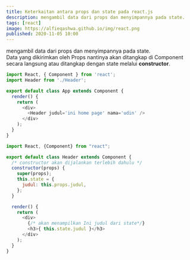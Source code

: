 ```yaml
---
title: Keterkaitan antara props dan state pada react.js
description: mengambil data dari props dan menyimpannya pada state.
tags: [react]
image: https://alfieqashwa.github.io/img/react.png
published: 2020-11-05 10:00
---
```


mengambil data dari props dan menyimpannya pada state. <br>
Data yang dikirimkan oleh Props nantinya akan ditangkap di Component secara langsung atau ditangkap dengan state melalui **constructor**.

```js
import React, { Component } from 'react';
import Header from './Header';

export default class App extends Component {
  render() {
    return (
      <div>
        <Header judul='ini home page' nama='udin' />
      </div>
    );
  }
}
```

```js
import React, {Component} from "react";

export default class Header extends Component {
  /* constructor akan dijalankan terlebih dahulu */
  constructor(props) {
    super(props);
    this.state = {
      judul: this.props.judul,
    };
  }

  render() {
    return (
      <div>
        {/* akan menampilkan Ini judul dari state*/}
        <h3>{ this.state.judul }</h3>
      </div>
    );
  }
}
```